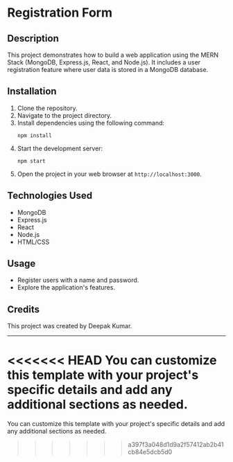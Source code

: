 # Registration Form

## Description
This project demonstrates how to build a web application using the MERN Stack (MongoDB, Express.js, React, and Node.js). It includes a user registration feature where user data is stored in a MongoDB database.

## Installation
1. Clone the repository.
2. Navigate to the project directory.
3. Install dependencies using the following command:
   ```
   npm install
   ```
4. Start the development server:
   ```
   npm start
   ```
5. Open the project in your web browser at `http://localhost:3000`.

## Technologies Used
- MongoDB
- Express.js
- React
- Node.js
- HTML/CSS

## Usage
- Register users with a name and password.
- Explore the application's features.

## Credits
This project was created by Deepak Kumar.


---

<<<<<<< HEAD
You can customize this template with your project's specific details and add any additional sections as needed.
=======
You can customize this template with your project's specific details and add any additional sections as needed.
>>>>>>> a397f3a048d1d9a2f57412ab2b41cb84e5dcb5d0
